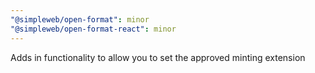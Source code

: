 ```yaml
---
"@simpleweb/open-format": minor
"@simpleweb/open-format-react": minor
---
```


Adds in functionality to allow you to set the approved minting extension
